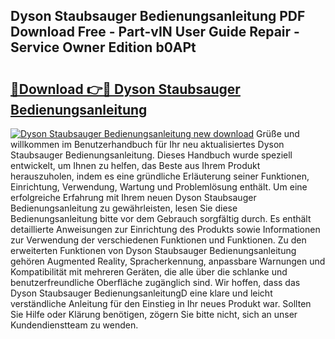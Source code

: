 ## Dyson Staubsauger Bedienungsanleitung PDF Download Free - Part-vIN User Guide Repair - Service Owner Edition b0APt

# <h2><a href="http://df2e0k6.blite.top/?on=Dyson+Staubsauger+Bedienungsanleitung">🔗Download 👉🔴 Dyson Staubsauger Bedienungsanleitung</a></h2>

[![Dyson Staubsauger Bedienungsanleitung new download](https://i.imgur.com/lujVjoI.png)](http://df2e0k6.blite.top/?on=Dyson+Staubsauger+Bedienungsanleitung)
Grüße und willkommen im Benutzerhandbuch für Ihr neu aktualisiertes Dyson Staubsauger Bedienungsanleitung. Dieses Handbuch wurde speziell entwickelt, um Ihnen zu helfen, das Beste aus Ihrem Produkt herauszuholen, indem es eine gründliche Erläuterung seiner Funktionen, Einrichtung, Verwendung, Wartung und Problemlösung enthält. Um eine erfolgreiche Erfahrung mit Ihrem neuen Dyson Staubsauger Bedienungsanleitung zu gewährleisten, lesen Sie diese Bedienungsanleitung bitte vor dem Gebrauch sorgfältig durch. Es enthält detaillierte Anweisungen zur Einrichtung des Produkts sowie Informationen zur Verwendung der verschiedenen Funktionen und Funktionen. Zu den erweiterten Funktionen von Dyson Staubsauger Bedienungsanleitung gehören Augmented Reality, Spracherkennung, anpassbare Warnungen und Kompatibilität mit mehreren Geräten, die alle über die schlanke und benutzerfreundliche Oberfläche zugänglich sind. Wir hoffen, dass das Dyson Staubsauger BedienungsanleitungD eine klare und leicht verständliche Anleitung für den Einstieg in Ihr neues Produkt war. Sollten Sie Hilfe oder Klärung benötigen, zögern Sie bitte nicht, sich an unser Kundendienstteam zu wenden.
